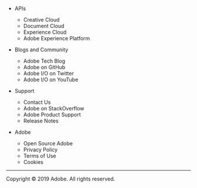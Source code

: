 + APIs
  - Creative Cloud
  - Document Cloud
  - Experience Cloud
  - Adobe Experience Platform

+ Blogs and Community
  - Adobe Tech Blog
  - Adobe on GitHub
  - Adobe I/O on Twitter
  - Adobe I/O on YouTube

+ Support
  - Contact Us
  - Adobe on StackOverflow
  - Adobe Product Support
  - Release Notes

+ Adobe
  - Open Source Adobe
  - Privacy Policy
  - Terms of Use
  - Cookies

---

Copyright © 2019 Adobe. All rights reserved.